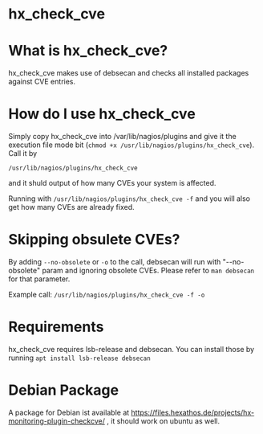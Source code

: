 # hx_check_cve

# What is hx_check_cve?
hx_check_cve makes use of debsecan and checks all installed packages against CVE entries.

# How do I use hx_check_cve
Simply copy hx_check_cve into /var/lib/nagios/plugins and give it the execution file mode bit (`chmod +x /usr/lib/nagios/plugins/hx_check_cve`). Call it by

`/usr/lib/nagios/plugins/hx_check_cve`

and it shuld output of how many CVEs your system is affected.

Running with
`/usr/lib/nagios/plugins/hx_check_cve -f`
and you will also get how many CVEs are already fixed.

# Skipping obsulete CVEs?
By adding `--no-obsolete` or `-o` to the call, debsecan will run with "--no-obsolete" param and ignoring obsolete CVEs. Please refer to `man debsecan` for that parameter.

Example call:
`/usr/lib/nagios/plugins/hx_check_cve -f -o`

# Requirements
hx_check_cve requires lsb-release and debsecan. You can install those by running
`apt install lsb-release debsecan`

# Debian Package
A package for Debian ist available at https://files.hexathos.de/projects/hx-monitoring-plugin-checkcve/ , it should work on ubuntu as well.
